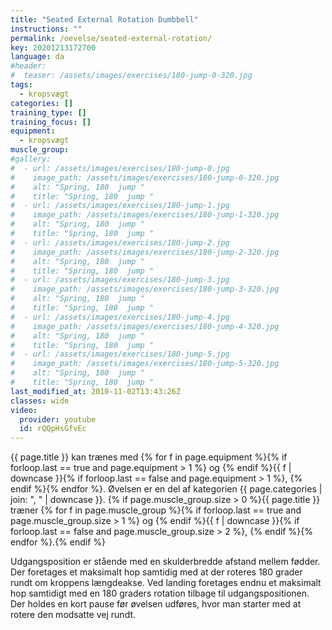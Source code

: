 ```yaml
---
title: "Seated External Rotation Dumbbell"
instructions: ""
permalink: /oevelse/seated-external-rotation/
key: 20201213172700
language: da
#header:
#  teaser: /assets/images/exercises/180-jump-0-320.jpg
tags:
  - kropsvægt
categories: []
training_type: []
training_focus: []
equipment:
  - kropsvægt
muscle_group:
#gallery:
#  - url: /assets/images/exercises/180-jump-0.jpg
#    image_path: /assets/images/exercises/180-jump-0-320.jpg
#    alt: "Spring, 180  jump "
#    title: "Spring, 180  jump "
#  - url: /assets/images/exercises/180-jump-1.jpg
#    image_path: /assets/images/exercises/180-jump-1-320.jpg
#    alt: "Spring, 180  jump "
#    title: "Spring, 180  jump "
#  - url: /assets/images/exercises/180-jump-2.jpg
#    image_path: /assets/images/exercises/180-jump-2-320.jpg
#    alt: "Spring, 180  jump "
#    title: "Spring, 180  jump "
#  - url: /assets/images/exercises/180-jump-3.jpg
#    image_path: /assets/images/exercises/180-jump-3-320.jpg
#    alt: "Spring, 180  jump "
#    title: "Spring, 180  jump "
#  - url: /assets/images/exercises/180-jump-4.jpg
#    image_path: /assets/images/exercises/180-jump-4-320.jpg
#    alt: "Spring, 180  jump "
#    title: "Spring, 180  jump "
#  - url: /assets/images/exercises/180-jump-5.jpg
#    image_path: /assets/images/exercises/180-jump-5-320.jpg
#    alt: "Spring, 180  jump "
#    title: "Spring, 180  jump "
last_modified_at: 2010-11-02T13:43:26Z
classes: wide
video:
  provider: youtube
  id: rQQpHsGfvEc
---
```

{{ page.title }} kan trænes med {% for f in page.equipment %}{% if forloop.last == true and page.equipment > 1 %} og {% endif %}{{ f | downcase  }}{% if forloop.last == false and page.equipment > 1 %}, {% endif %}{% endfor %}. Øvelsen er en del af kategorien {{ page.categories | join: ", " | downcase }}. {% if page.muscle_group.size > 0 %}{{ page.title }} træner {% for f in page.muscle_group %}{% if forloop.last == true and page.muscle_group.size > 1 %} og {% endif %}{{ f | downcase }}{% if forloop.last == false and page.muscle_group.size > 2 %}, {% endif %}{% endfor %}.{% endif %}

Udgangsposition er stående med en skulderbredde afstand mellem fødder. Der foretages et maksimalt hop samtidig med at der roteres 180 grader rundt om kroppens længdeakse. Ved landing foretages endnu et maksimalt hop samtidigt med en 180 graders rotation tilbage til udgangspositionen. Der holdes en kort pause før øvelsen udføres, hvor man starter med at rotere den modsatte vej rundt.
